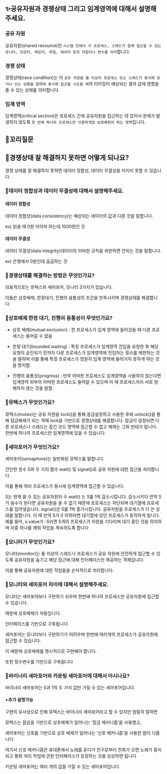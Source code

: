 ## ✨공유자원과 경쟁상태 그리고 임계영역에 대해서 설명해주세요.

### 공유 자원

공유자원(shared resource)란 `시스템 안에서 각 프로세스, 스레드가 함께 접근할 수 있는 모니터, 프린터, 메모리, 파일, 데이터 등의 자원이나 변수를 의미`합니다.

### 경쟁 상태

경쟁상태(race condition)는 이 `공유 자원을 둘 이상의 프로세스 또는 스레드가 동시에 읽거나 쓰는 상황을 말하며 동시에 접근을 시도할 때`의 타이밍이 예상되는 결과 값에 영향을 줄 수 있는 상태를 의미합니다.

### 임계 영역

임계영역(critical section)은 프로세스 간에 공유자원을 접근하는 데 있어서 문제가 발생하지 않도록 `한 번에 하나의 프로세스만 이용하게끔 보장해줘야 하는 영역`입니다.

## 🔁꼬리질문

## 🤔경쟁상태 잘 해결하지 못하면 어떻게 되나요?

경쟁 상태를 잘 해결하지 못하면 데이터 정합성, 데이터 무결성을 지키지 못할 수 있습니다.

### 🤔데이터 정합성과 데이터 무결성에 대해서 설명해주세요.

#### 데이터 정합성

데이터 정합성(data consistency)는 예상되는 데이터의 값과 다른 것을 말합니다.

ex) 읽을 때 0원 이어야 하는데 1000원인 것

#### 데이터 무결성

데이터 무결성(data integrity)데이터의 어떠한 규칙을 위반하면 안되는 것을 말합니다.

ex) 은행에서 0원인데 출금하는 것

### 🤔경쟁상태를 해결하는 방법은 무엇인가요?

대표적으로는 뮤텍스와 세마포어, 모니터 3가지가 있습니다.

이들은 상호배제, 한정대기, 진행의 융통성의 조건을 만족시키며 경쟁상태를 해결합니다.

### 🤔상호배제 한정 대기, 진행의 융통성이 무엇인가요?

- 상호 배제(mutual exclusion) : 한 프로세스가 임계 영역에 들어갔을 때 다른 프로세스는 들어갈 수 없음

- 한정 대기(bounded waiting) : 특정 프로세스가 임계영역 진입을 요청한 후 해당 요청이 승인되기 전까지 다른 프로세스가 임계영역에 진입하는 횟수를 제한하는 것을 말하며 이를 통해 특정 프로세스가 영원히 임계 영역에 들어가지 못하게 하는 것을 방지함.

- 진행의 융통성(progress) : 만약 어떠한 프로세스도 임계영역을 사용하지 않는다면 임계영역 외부의 어떠한 프로세스도 들어갈 수 있으며 이 때 프로세스끼리 서로 방해하지 않는 것을 말함.

### 🤔뮤텍스가 무엇인가요?

뮤텍스(mutex)는 공유 자원을 lock()을 통해 잠금설정하고 사용한 후에 unlock()을 통해 잠금해제가 되는 객체 lock을 기반으로 경쟁상태를 해결합니다. 잠금이 설정되면 다른 프로세스나 스레드는 잠긴 코드 영역에 접근할 수 없고 해제는 그와 반대가 됩니다. 한번에 하나의 프로세스만 임계영역에 있을 수 있습니다.

### 🤔세마포어가 무엇인가요?

세마포어(semaphore)는 일반화된 뮤텍스를 말합니다.

간단한 정수 S와 두 가지 함수 wait() 및 signal()로 공유 자원에 대한 접근을 처리합니다.

이를 통해 여러 프로세스가 동시에 임계영역에 접근할 수 있습니다.

S는 현재 쓸 수 있는 공유자원의 수
wait() 는 S를 1씩 감소시킵니다. 감소시키다 만약 S가 음수가 된다면 공유자원을 쓸 수 없기 때문에 프로세스는 차단되며 대기열에 프로세스를 집어넣습니다.
signal()은 S를 1씩 증가시킵니다. 공유자원을 프로세스가 다 쓴 상태를 말합니다. 이 때 만약 S가 0 이하라면 대기열에 있던 프로세스가 동작하게 됩니다. 예를 들어, s.value가 -5라면 5개의 프로세스가 자원을 기다리며 대기 중인 것을 의미하며 이중 하나를 깨워 작업을 계속하도록 합니다

### 🤔모니터가 무엇인가요?

모니터(monitor)는 둘 이상의 스레드나 프로세스가 공유 자원에 안전하게 접근할 수 있도록 공유자원을 숨기고 해당 접근에 대해 인터페이스만 제공하는 객체입니다.

이를 통해 공유자원에 대한 작업들을 순차적으로 처리합니다.

### 🤔모니터와 세마포어 차이에 대해서 설명해주세요.

모니터는 세마포어보다 구현하기 쉬우며 한번에 하나의 프로세스만 공유자원에 접근할 수 있습니다.

때문에 상호배제가 자동입니다.

인터페이스를 기반으로 구축됩니다.

세마포어는 모니터보다 구현하기가 어려우며 한번에 여러개의 프로세스가 공유자원에 접근할 수 있습니다.

이 때문에 상호배제를 명시적으로 구현해야 합니다.

또한 정수변수를 기반으로 구축됩니다

### 🤔바이너리 세마포어와 카운팅 세마포어에 대해서 아시나요?

바이너리 세마포어는 0과 1의 두 가지 값만 가질 수 있는 세마포어입니다.

#### +추가 설명가능

구현의 유사성으로 인해 뮤텍스는 바이너리 세마포어라고 할 수 있지만 엄밀히 말하면

뮤텍스는 잠금을 기반으로 상호배제가 일어나는 ‘잠금 메커니즘’을 사용했고,

세마포어는 신호를 기반으로 상호 배제가 일어나는 ‘신호 메커니즘’을 사용한 점이 다릅니다.

여기서 신호 메커니즘은 휴대폰에서 노래를 듣다가 친구로부터 전화가 오면 노래가 중지되고 통화 처리 작업에 관한 인터페이스가 등장하는 것을 상상하면 됩니다

카운팅 세마포어는 여러 개의 값을 가질 수 있는 세마포어입니다.
